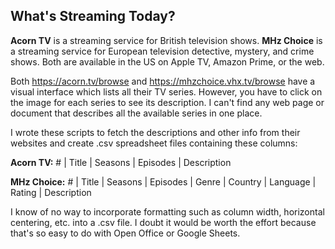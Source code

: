 ## What's Streaming Today?

**Acorn TV** is a streaming service for British television shows.
**MHz Choice** is a streaming service for European television
detective, mystery, and crime shows.  Both are available in the US
on Apple TV, Amazon Prime, or the web.

Both https://acorn.tv/browse and https://mhzchoice.vhx.tv/browse
have a visual interface which lists all their TV series. However,
you have to click on the image for each series to see its description.
I can't find any web page or document that describes all the available
series in one place.

I wrote these scripts to fetch the descriptions and other info from
their websites and create .csv spreadsheet files containing these
columns:

**Acorn TV:** # | Title | Seasons | Episodes | Description

**MHz Choice:** # | Title | Seasons | Episodes | Genre | Country |
Language | Rating | Description

I know of no way to incorporate formatting such as column width,
horizontal centering, etc. into a .csv file. I doubt it would be
worth the effort because that's so easy to do with Open Office or
Google Sheets.
